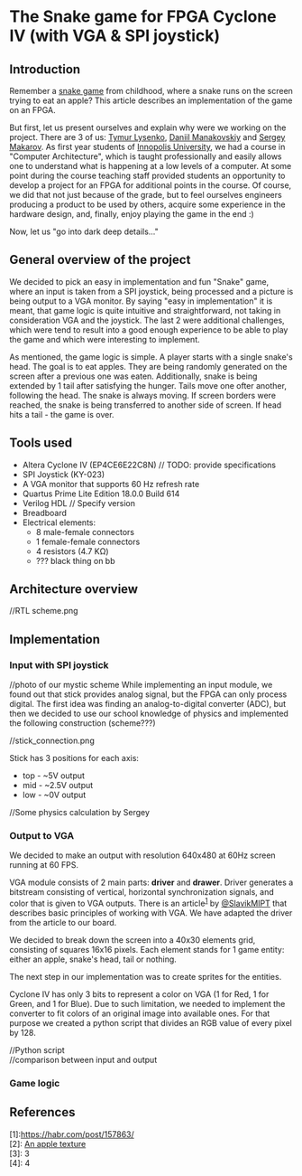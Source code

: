 # The Snake game for FPGA Cyclone IV (with VGA & SPI joystick)

## Introduction

Remember a [snake game](https://en.wikipedia.org/wiki/Snake_(video_game_genre)) from childhood, where a snake runs on the screen trying to eat an apple? This article describes an implementation of the game on an FPGA.

But first, let us present ourselves and explain why were we working on the project. There are 3 of us: [Tymur Lysenko](https://github.com/Sitiritis), [Daniil Manakovskiy](https://github.com/WinnerOK) and [Sergey Makarov](https://github.com/SgMakarov). As first year students of [Innopolis University](https://university.innopolis.ru/en/), we had a course in "Computer Architecture", which is taught professionally and easily allows one to understand what is happening at a low levels of a computer. At some point during the course teaching staff provided students an opportunity to develop a project for an FPGA for additional points in the course. Of course, we did that not just because of the grade, but to feel ourselves engineers producing a product to be used by others, acquire some experience in the hardware design, and, finally, enjoy playing the game in the end :)

Now, let us "go into dark deep details..."

## General overview of the project

We decided to pick an easy in implementation and fun "Snake" game, where an input is taken from a SPI joystick, being processed and a picture is being output to a VGA monitor. By saying "easy in implementation" it is meant, that game logic is quite intuitive and straightforward, not taking in consideration VGA and the joystick. The last 2 were additional challenges, which were tend to result into a good enough experience to be able to play the game and which were interesting to implement.

As mentioned, the game logic is simple. A player starts with a single snake's head. The goal is to eat apples. They are being randomly generated on the screen after a previous one was eaten. Additionally, snake is being extended by 1 tail after satisfying the hunger. Tails move one ofter another, following the head. The snake is always moving. If screen borders were reached, the snake is being transferred to another side of screen. If head hits a tail - the game is over.

## Tools used
- Altera Cyclone IV (EP4CE6E22C8N) // TODO: provide specifications
- SPI Joystick (KY-023)
- A VGA monitor that supports 60 Hz refresh rate
- Quartus Prime Lite Edition 18.0.0 Build 614
- Verilog HDL // Specify version
- Breadboard
- Electrical elements:
  - 8 male-female connectors
  - 1 female-female connectors
  - 4 resistors (4.7 KΩ)
  - ??? black thing on bb

## Architecture overview
//RTL scheme.png

## Implementation

### Input with SPI joystick
//photo of our mystic scheme
While implementing an input module, we found out that stick provides analog signal, but the FPGA can only process digital. The first idea was finding an analog-to-digital converter (ADC), but then we decided to use our school knowledge of physics and implemented the following construction (scheme???)

//stick_connection.png

Stick has 3 positions for each axis:
 - top - ~5V output
 - mid - ~2.5V output
 - low - ~0V output

//Some physics calculation by Sergey

### Output to VGA
We decided to make an output with resolution 640x480 at 60Hz screen running at 60 FPS.

VGA module consists of 2 main parts: **driver** and **drawer**. Driver generates a bitstream consisting of vertical, horizontal synchronization signals, and color that is given to VGA outputs. There is an article<sup>[1](#1)</sup> by [@SlavikMIPT](https://habr.com/users/SlavikMIPT/) that describes basic principles of working with VGA. We have adapted the driver from the article to our board.

We decided to break down the screen into a 40x30 elements grid, consisting of squares 16x16 pixels. Each element stands for 1 game entity: either an apple, snake's head, tail or nothing.

The next step in our implementation was to create sprites for the entities.

Cyclone IV has only 3 bits to represent a color on VGA (1 for Red, 1 for Green, and 1 for Blue). Due to such limitation, we needed to implement the converter to fit colors of an original image into available ones. For that purpose we created a python script that divides an RGB value of every pixel by 128.

//Python script  
//comparison between input and output

### Game logic


## References
<a name="1"></a>[1]:https://habr.com/post/157863/  
<a name="2"></a>[2]: [An apple texture](https://winterlynx.itch.io/dungeon-crawler-24-pack)  
<a name="3"></a>[3]: 3  
<a name="4"></a>[4]: 4  
